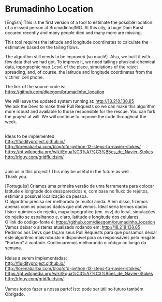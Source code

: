 # Brumadinho Location

[English]
This is the first version of a tool to estimate the possible location of a missed person at Brumadinho/MG. At this city, a huge Dam Burst occured recently and many people died and many more are missing.

This tool requires the latitude and longitude coordinates to calculate the estimative based on the tailing flows.<br/>

The algorithm still needs to be improved (so much!). Also, we built it with few data that we had got. To improve it, we need tailings physical-chemical data, topographic map (.csv) of the place, simulations of the reject spreading, and, of course, the latitude and longitude coordinates from the victims' cell phone. <br/>

The link of the source code is: https://github.com/dieegom/brumadinho_location <br/>

We will leave the updated system running at: http://18.218.138.85 <br/>
We ask the Devs to make their Pull Requests so we can make this algorithm more robust and available to those responsible for the rescue. You can fork the project at will. We will continue to improve the code throughout the week. <br/> <br/>

Ideas to be implemented: <br/>
  http://fluidityproject.github.io/ <br/>
  http://lorenabarba.com/blog/cfd-python-12-steps-to-navier-stokes/ <br/>
  https://pt.wikipedia.org/wiki/Equa%C3%A7%C3%B5es_de_Navier-Stokes <br/>
  http://rlguy.com/gridfluidsim/<br/><br/>
  
Join us in this project ! This may be useful in the future as well. <br/>
Thank you.

[Português]
Criamos uma primeira versão de uma ferramenta para colocar latitude e longitude dos desaparecidos e, com base no fluxo de rejeitos, estimar a possível localização da pessoa. <br/>
O algoritmo precisa ser melhorado (e muito) ainda. Além disso, fizemos apenas com os poucos dados que obtivemos. Ideal seria termos dados físico-químicos do rejeito, mapa topográfico (em .csv) do local, simulações do rejeito se espalhando e, claro, latitude e longitude dos celulares.<br/>
O link do código-fonte é: https://github.com/dieegom/brumadinho_location <br/>
Vamos deixar o sistema atualizado rodando em: http://18.218.138.85  <br/>
Pedimos aos Devs que façam seus Pull Requests para que possamos deixar este algoritmo mais robusto e disponível para os responsáveis pelo resgate. "Forkem" à vontade. Continuaremos melhorando o código ao longo da semana. <br/><br/>
Ideias a serem implementadas: <br/>
  http://fluidityproject.github.io/ <br/>
  http://lorenabarba.com/blog/cfd-python-12-steps-to-navier-stokes/ <br/>
  https://pt.wikipedia.org/wiki/Equa%C3%A7%C3%B5es_de_Navier-Stokes <br/>
  http://rlguy.com/gridfluidsim/<br/><br/>
Vamos todos fazer a nossa parte! Isto pode ser útil no futuro também.<br/>
Obrigado.
